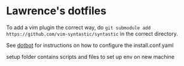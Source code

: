 # Lawrence's dotfiles

To add a vim plugin the correct way, do `git submodule add https://github.com/vim-syntastic/syntastic` in the correct directory.

See [dotbot](https://github.com/anishathalye/dotbot) for instructions on how to configure the install.conf.yaml

setup folder contains scripts and files to set up env on new machine
